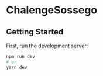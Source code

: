 # ChalengeSossego

## Getting Started

First, run the development server:

```bash
npm run dev
# or
yarn dev
```
